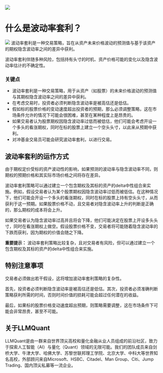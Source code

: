 ![](https://fastly.jsdelivr.net/gh/bucketio/img11@main/2024/10/21/1729466068183-23134fce-3131-4262-b18c-f378d71af4f6.gif)
# 什么是波动率套利？
![](https://fastly.jsdelivr.net/gh/bucketio/img9@main/2024/10/20/1729465031968-b3c8959e-1d37-4b8a-91b1-b0b0dfe25143.png)
波动率套利是一种交易策略，旨在从资产未来价格波动的预测值与基于该资产的期权隐含波动率之间的差异中获利。

波动率套利伴随多种风险，包括持有头寸的时机、资产价格可能的变化以及隐含波动率估计的不确定性。

### 关键点

- 波动率套利是一种交易策略，用于从资产（如股票）的未来价格波动的预测值与其期权隐含波动率之间的差异中获利。
- 在考虑交易时，投资者必须判断隐含波动率是被高估还是低估。
- 假如标的股票价格的变动速度超出投资者的预期，那么必须调整策略，这在市场条件允许的情况下可能会很困难，甚至在某种程度上是昂贵的。
- 如果交易者认为股票期权因隐含波动率过低而被低估，他们可能会考虑开设一个多头的看涨期权，同时在标的股票上建立一个空头头寸，以此来从预期中获利。
- 对冲基金交易员可能会研究波动率套利，以进行交易。

## 波动率套利的运作方式

由于期权定价受标的资产波动性的影响，如果预测的波动率与隐含波动率不同，则期权的预期价格和其实际市场价格之间将存在差异。

波动率套利策略可以通过建立一个包含期权及其标的资产的delta中性组合来实施。例如，假设交易者认为某个股票期权因隐含波动率过低而被低估。在这种情况下，他们可能会开设一个多头的看涨期权，同时在标的股票上持有空头头寸，从而获利于这一预期。如果股票价格不动，且交易者对隐含波动率上升的判断是正确的，那么期权的成本将会上升。

如果交易者认为隐含波动率过高并且将会下降，他们可能决定在股票上开设多头头寸，同时在看涨期权上做空。假设股票价格不变，交易者将可能随着隐含波动率的下跌而获利，因为期权的价值会随之下降。

**重要提示：** 波动率套利策略比较复杂，且对交易者有风险，但可以通过建立一个包含期权及其标的资产的delta中性组合来实施。

## 特别注意事项

交易者必须做出若干假设，这将增加波动率套利策略的复杂性。

首先，投资者必须判断隐含波动率是被高估还是低估。其次，投资者必须准确判断策略获利所需的时间，否则时间价值的损耗可能会超过任何潜在的收益。

最后，如果标的股票价格变动速度超出预期，则策略需要调整，这在市场条件下可能会非常昂贵，甚至不可能。

## 关于LLMQuant

LLMQuant是由一群来自世界顶尖高校和量化金融从业人员组成的前沿社区，致力于探索人工智能（AI）与量化（Quant）领域的无限可能。我们的团队成员来自剑桥大学、牛津大学、哈佛大学、苏黎世联邦理工学院、北京大学、中科大等世界知名高校，外部顾问来自Microsoft、HSBC、Citadel、Man Group、Citi、Jump Trading、国内顶尖私募等一流企业。